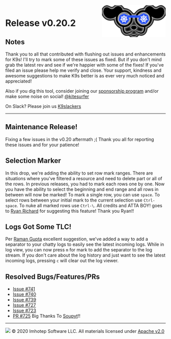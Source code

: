 <img src="https://raw.githubusercontent.com/derailed/k9s/master/assets/k9s_small.png" align="right" width="200" height="auto"/>

# Release v0.20.2

## Notes

Thank you to all that contributed with flushing out issues and enhancements for K9s! I'll try to mark some of these issues as fixed. But if you don't mind grab the latest rev and see if we're happier with some of the fixes! If you've filed an issue please help me verify and close. Your support, kindness and awesome suggestions to make K9s better is as ever very much noticed and appreciated!

Also if you dig this tool, consider joining our [sponsorship program](https://github.com/sponsors/derailed) and/or make some noise on social! [@kitesurfer](https://twitter.com/kitesurfer)

On Slack? Please join us [K9slackers](https://join.slack.com/t/k9sers/shared_invite/enQtOTA5MDEyNzI5MTU0LWQ1ZGI3MzliYzZhZWEyNzYxYzA3NjE0YTk1YmFmNzViZjIyNzhkZGI0MmJjYzhlNjdlMGJhYzE2ZGU1NjkyNTM)

---

## Maintenance Release!

Fixing a few issues in the v0.20 aftermath ;(
Thank you all for reporting these issues and for your patience!

## Selection Marker

In this drop, we're adding the ability to set row mark ranges. There are situations where you've filtered a resource and need to delete part or all of the rows. In previous releases, you had to mark each rows one by one. Now you have the ability to select the beginning and end range and all rows in between will now be marked! To mark a single row, you can use `space`. To select rows between your initial mark to the current selection use `Ctrl-space`. To nuke all marked rows use `Ctrl-\`. All credits and ATTA BOY! goes to [Ryan Richard](https://github.com/cfryanr) for suggesting this feature! Thank you Ryan!!

## Logs Got Some TLC!

Per [Raman Gupta](https://github.com/rocketraman) excellent suggestion, we've added a way to add a separator to your chatty logs to easily see the latest incoming logs. While in log view, you can now press `m` for mark to add the separator to the log stream. If you don't care about the log history and just want to see the latest incoming logs, pressing `c` will clear out the log viewer.

## Resolved Bugs/Features/PRs

- [Issue #741](https://github.com/kswapd/k12s/issues/741)
- [Issue #740](https://github.com/kswapd/k12s/issues/740)
- [Issue #739](https://github.com/kswapd/k12s/issues/739)
- [Issue #727](https://github.com/kswapd/k12s/issues/727)
- [Issue #723](https://github.com/kswapd/k12s/issues/723)
- [PR #725](https://github.com/kswapd/k12s/pull/725) Big Thanks To [Soupyt](https://github.com/soupyt)!!

---

<img src="https://raw.githubusercontent.com/derailed/k9s/master/assets/imhotep_logo.png" width="32" height="auto"/> © 2020 Imhotep Software LLC. All materials licensed under [Apache v2.0](http://www.apache.org/licenses/LICENSE-2.0)
